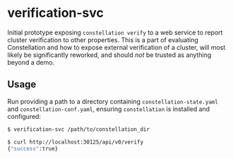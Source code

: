 # verification-svc 

Initial prototype exposing `constellation verify` to a web service to report
cluster verification to other properties. This is a part of evaluating Constellation and how to expose external verification of a cluster, will most likely be significantly reworked, and should *not* be trusted as anything beyond a demo.

## Usage

Run providing a path to a directory containing `constellation-state.yaml` and `constellation-conf.yaml`, ensuring `constellation` is installed and configured:

```sh
$ verification-svc /path/to/constellation_dir
```

```sh
$ curl http://localhost:30125/api/v0/verify
{"success":true}
```